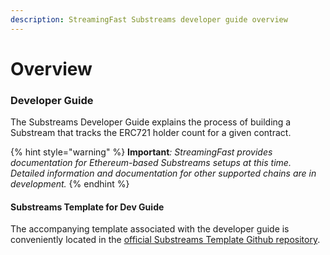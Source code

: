 ```yaml
---
description: StreamingFast Substreams developer guide overview
---
```


# Overview

### Developer Guide

The Substreams Developer Guide explains the process of building a Substream that tracks the ERC721 holder count for a given contract.

{% hint style="warning" %}
**Important**_: StreamingFast provides documentation for Ethereum-based Substreams setups at this time. Detailed information and documentation for other supported chains are in development._
{% endhint %}

#### Substreams Template for Dev Guide

The accompanying template associated with the developer guide is[ ](https://github.com/streamingfast/substreams-template)conveniently located in the [official Substreams Template Github repository](https://github.com/streamingfast/substreams-template).&#x20;
